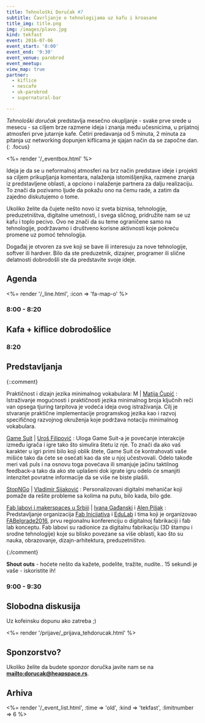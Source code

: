 ```yaml
---
title: Tehnološki Doručak #7
subtitle: Čavrljanje o tehnologijama uz kafu i kroasane
title_img: title.png
img: /images/plavo.jpg
kind: tekfast
event: 2016-07-06
event_start: '8:00'
event_end: '9:30'
event_venue: parobrod
event_meetup:
view_map: true
partner:
  - kiflice
  - nescafe
  - uk-parobrod
  - supernatural-bar

---
```


_Tehnološki doručak_ predstavlja mesečno okupljanje - svake prve srede u mesecu -
sa ciljem brze razmene ideja i znanja među učesnicima, u prijatnoj atmosferi prve
jutarnje kafe. Četiri predavanja od 5 minuta, 2 minuta za pitanja uz networking
dopunjen kiflicama je sjajan način da se započne dan.
{: .focus}

<%= render '/_eventbox.html' %>

Ideja je da se u neformalnoj atmosferi na brz način predstave ideje i projekti sa ciljem
prikupljanja komentara, nalaženja istomišljenjika, razmene znanja iz
predstavljene oblasti, a opciono i nalaženje partnera za dalju realizaciju. To
znači da pozivamo ljude da pokažu ono na čemu rade, a zatim da zajedno
diskutujemo o tome.

Ukoliko želite da čujete nešto novo iz sveta biznisa, tehnologije,
preduzetništva, digitalne umetnosti, i svega sličnog, pridružite nam se uz kafu
i toplo pecivo. Ovo ne znači da su teme ograničene samo na tehnologije, podržavamo i
društveno korisne aktivnosti koje pokreću promene uz pomoć tehnologija.

Događaj je otvoren za sve koji se bave ili interesuju za nove tehnologije,
softver ili hardver. Bilo da ste preduzetnik, dizajner, programer ili slične
delatnosti dobrodošli ste da predstavite svoje ideje.



## Agenda

<div class="agenda" markdown="1">
<%= render '/_line.html', :icon => 'fa-map-o' %>

### 8:00 - 8:20

## Kafa + kiflice dobrodošlice

### 8:20

## Predstavljanja

{::comment}

Praktičnost i dizajn jezika minimalnog vokabulara: M | [Matija Ćupić](https://facebook.com/matija.cupic)
: Istraživanje mogućnosti i praktičnosti jezika minimalnog broja ključnih reči van opsega tjuring tarpitova je vodeća ideja ovog istraživanja. Cilj je stvaranje praktične implementacije programskog jezika kao i razvoj specifičnog razvojnog okruženja koje podržava notaciju minimalnog vokabulara.

[Game Suit](https://www.youtube.com/channel/UC_knhpNCjSy5hxKaedl9GaQ) | [Uroš Filipović](https://www.facebook.com/uros.filipovic.716)
: Uloga Game Suit-a je povećanje interakcije između igrača i igre tako što simulira štetu iz nje. To znači da ako vaš karakter u igri primi bilo koji oblik štete, Game Suit će kontrahovati vaše mišiće tako da ćete se osećati kao da ste u njoj učestvovali.  Odelo takođe meri vaš puls i na osnovu toga povećava ili smanjuje jačinu taktilnog feedback-a tako da ako ste uplašeni dok igrate igru odelo će smanjiti intenzitet povratne informacije da se više ne biste plašili.

[StopNGo](http://stopngo.help/) | [Vladimir Sijaković](https://rs.linkedin.com/in/vladimirsijakovic)
: Personalizovani digitalni mehaničar koji pomaže da rešite probleme sa kolima na putu, bilo kada, bilo gde.

[Fab labovi i makerspaces u Srbiji](http://fablab.rs/) | [Ivana Gađanski](http://rs.linkedin.com/in/ivanagadjanski/) i [Alen Piljak](https://rs.linkedin.com/in/alenpiljak)
: Predstavljanje organizacija [Fab Inicijativa](http://www.fablab.rs/) i [EduLab](https://www.facebook.com/EduLabSerbia/) i tima koji je organizovao [FABelgrade2016](http://www.fabelgrade.io/), prvu regionalnu konferenciju o digitalnoj fabrikaciji i fab lab konceptu. Fab labovi su radionice za digitalnu fabrikaciju (3D štampu i srodne tehnologije) koje su blisko povezane sa više oblasti, kao što su nauka, obrazovanje, dizajn-arhitektura, preduzetništvo.

{:/comment}

**Shout outs** - hoćete nešto da kažete, podelite, tražite, nudite.. 15 sekundi je vaše - iskoristite ih!



### 9:00 - 9:30

## Slobodna diskusija

Uz kofeinsku dopunu ako zatreba ;)

</div>


<%= render '/prijave/_prijava_tehdorucak.html' %>



## Sponzorstvo?

Ukoliko želite da budete sponzor doručka javite nam se na **<mailto:dorucak@heapspace.rs>**.

## Arhiva

<%= render '/_event_list.html', :time => 'old', :kind => 'tekfast', :limitnumber => 6 %>
